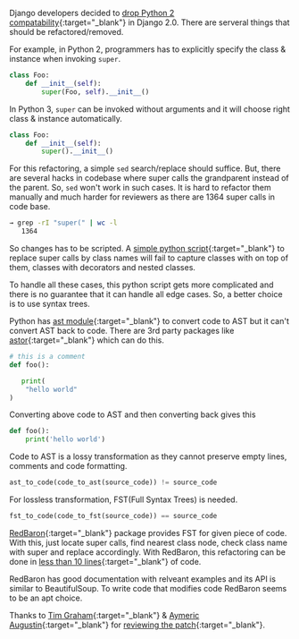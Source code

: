 <!--
.. title: Refactoring Django With Full Syntax Tree
.. slug: refactoring-django-with-fst
.. date: 2017-01-29 17:51:37 UTC
.. tags: python, django
.. category: tech, programming, python
.. link:
.. description: Writing python code to modify code using Full Syntax Trees
.. type: text
-->

Django developers decided to [drop Python 2 compatability][1]{:target="_blank"} in Django 2.0. There are serveral things that should be refactored/removed.

For example, in Python 2, programmers has to explicitly specify the class & instance when invoking `super`.

```python
class Foo:
    def __init__(self):
        super(Foo, self).__init__()
```

In Python 3, `super` can be invoked without arguments and it will choose right class & instance automatically.

```python
class Foo:
    def __init__(self):
        super().__init__()
```

For this refactoring, a simple `sed` search/replace should suffice. But, there are several hacks in codebase where super calls the grandparent instead of the parent. So, `sed` won't work in such cases. It is hard to refactor them manually and much harder for reviewers as there are 1364 super calls in code base.

```sh
→ grep -rI "super(" | wc -l
   1364
```

So changes has to be scripted. A [simple python script][2]{:target="_blank"} to replace super calls by class names will fail to capture classes with on top of them, classes with decorators and nested classes.

To handle all these cases, this python script gets more complicated and there is no guarantee that it can handle all edge cases. So, a better choice is to use syntax trees.

Python has [ast module][3]{:target="_blank"} to convert code to AST but it can't convert AST back to code. There are 3rd party packages like [astor](https://pypi.python.org/pypi/astor){:target="_blank"} which can do this.


```python
# this is a comment
def foo():

   print(
    "hello world"
)
```

Converting above code to AST and then converting back gives this

```python
def foo():
    print('hello world')
```

Code to AST is a lossy transformation as they cannot preserve empty lines, comments and code formatting.

```python
ast_to_code(code_to_ast(source_code)) != source_code
```

For lossless transformation, FST(Full Syntax Trees) is needed.

```python
fst_to_code(code_to_fst(source_code)) == source_code
```

[RedBaron][5]{:target="_blank"} package provides FST for given piece of code. With this, just locate super calls, find nearest class node, check class name with super and replace accordingly. With RedBaron, this refactoring can be done in [less than 10 lines][6]{:target="_blank"} of code.

RedBaron has good documentation with relveant examples and its API is similar to BeautifulSoup. To write code that modifies code RedBaron seems to be an apt choice.

Thanks to [Tim Graham](https://github.com/timgraham){:target="_blank"} & [Aymeric Augustin](https://github.com/aaugustin){:target="_blank"} for [reviewing the patch](https://github.com/django/django/pull/7905/commits/d6eaf7c0183cd04b78f2a55e1d60bb7e59598310){:target="_blank"}.

[1]: https://code.djangoproject.com/ticket/23919
[2]: https://github.com/ChillarAnand/01/blob/master/python/super_exp.py
[3]: https://docs.python.org/3/library/ast.html
[4]: https://github.com/PyCQA/baron
[5]: https://github.com/PyCQA/redbaron
[6]: https://github.com/ChillarAnand/01/blob/master/python/redbaron_super.py
